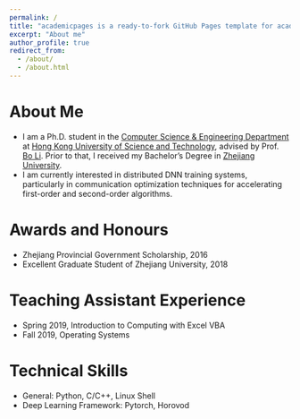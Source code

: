 ```yaml
---
permalink: /
title: "academicpages is a ready-to-fork GitHub Pages template for academic personal websites"
excerpt: "About me"
author_profile: true
redirect_from: 
  - /about/
  - /about.html
---
```


# About Me
* I am a Ph.D. student in the [Computer Science & Engineering Department](https://cse.hkust.edu.hk/) at [Hong Kong University of Science and Technology](https://hkust.edu.hk/?cn=1), advised by Prof. [Bo Li](https://www.cse.ust.hk/~bli/). Prior to that, I received my Bachelor’s Degree in [Zhejiang University](https://www.zju.edu.cn/). 
* I am currently interested in distributed DNN training systems, particularly in communication optimization techniques for accelerating first-order and second-order algorithms. 

# Awards and Honours
* Zhejiang Provincial Government Scholarship, 2016
* Excellent Graduate Student of Zhejiang University, 2018

# Teaching Assistant Experience
* Spring 2019, Introduction to Computing with Excel VBA
* Fall 2019, Operating Systems

# Technical Skills
* General: Python, C/C++, Linux Shell
* Deep Learning Framework: Pytorch, Horovod
